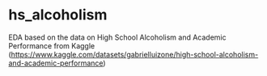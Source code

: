 # hs_alcoholism
EDA based on the data on High School Alcoholism and Academic Performance from Kaggle (https://www.kaggle.com/datasets/gabrielluizone/high-school-alcoholism-and-academic-performance)
